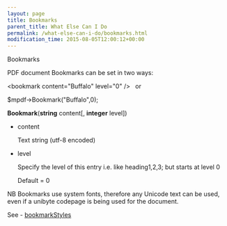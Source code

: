 ```yaml
---
layout: page
title: Bookmarks
parent_title: What Else Can I Do
permalink: /what-else-can-i-do/bookmarks.html
modification_time: 2015-08-05T12:00:12+00:00
---
```


<p>Bookmarks</p>
<p>PDF document Bookmarks can be set in two ways:</p>
<p>&lt;bookmark content="Buffalo" level="0"&nbsp;/&gt;&nbsp;&nbsp; or

$mpdf-&gt;Bookmark("Buffalo",0);</p>
<p><b>Bookmark</b>(<b>string</b>&nbsp;content[, <b>integer</b>&nbsp;level])</p>
<ul>
<li>content

Text string (utf-8 encoded)</li>
<li>level

Specify the level of this entry i.e. like heading1,2,3; but starts at level 0

Default = 0</li>
</ul>
<p>NB Bookmarks use system fonts, therefore any Unicode text can be used, even if a unibyte codepage is being used for the document.</p>
<p>See - <a href="{{ "/reference/mpdf-variables/bookmarkstyles.html" | prepend: site.baseurl }}">bookmarkStyles</a></p>

